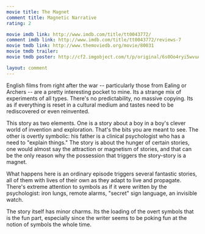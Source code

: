 ```yaml
---
movie title: The Magnet
comment title: Magnetic Narrative
rating: 2

movie imdb link: http://www.imdb.com/title/tt0043772/
comment imdb link: http://www.imdb.com/title/tt0043772/reviews-7
movie tmdb link: http://www.themoviedb.org/movie/80031
movie tmdb trailer: 
movie tmdb poster: http://cf2.imgobject.com/t/p/original/6s0Oo4ryi5wvuAfmczhzWtV7sEx.jpg

layout: comment
---
```


English films from right after the war -- particularly those from Ealing or Archers -- are a pretty interesting pocket to mine. Its a strange mix of experiments of all types. There's no predictability, no massive copying. Its as if everything is reset in a cultural medium and tastes need to be rediscovered or even reinvented.

This story as two elements. One is a story about a boy in a boy's clever world of invention and exploration. That's the bits you are meant to see. The other is overtly symbolic: his father is a clinical psychologist who has a need to "explain things." The story is about the hunger of certain stories, one would almost say the attraction or magnetism of stories, and that can be the only reason why the possession that triggers the story-story is a magnet.

What happens here is an ordinary episode triggers several fantastic stories, all of them with lives of their own as they adapt to live and propagate. There's extreme attention to symbols as if it were written by the psychologist: iron lungs, remote alarms, "secret" sign language, an invisible watch.

The story itself has minor charms. Its the loading of the overt symbols that is the fun part, especially since the writer seems to be poking fun at the notion of symbols the whole time.